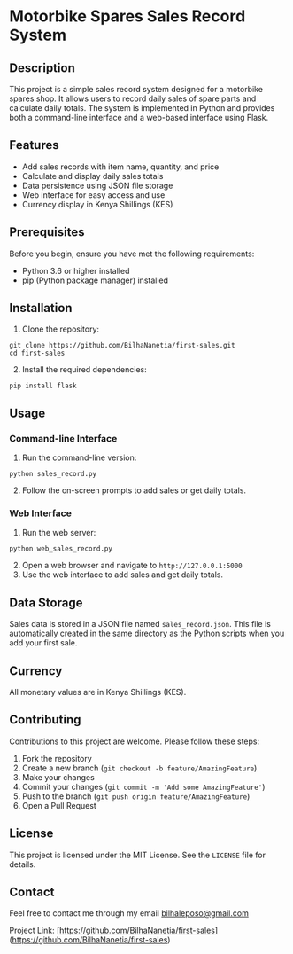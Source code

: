 # Motorbike Spares Sales Record System
## Description
This project is a simple sales record system designed for a motorbike spares shop. It allows users to record daily sales of spare parts and calculate daily totals. The system is implemented in Python and provides both a command-line interface and a web-based interface using Flask.
## Features
- Add sales records with item name, quantity, and price
- Calculate and display daily sales totals
- Data persistence using JSON file storage
- Web interface for easy access and use
- Currency display in Kenya Shillings (KES)
## Prerequisites
Before you begin, ensure you have met the following requirements:
- Python 3.6 or higher installed
- pip (Python package manager) installed
## Installation
1. Clone the repository:
``` console
git clone https://github.com/BilhaNanetia/first-sales.git
cd first-sales
```
2. Install the required dependencies:
``` console
pip install flask
```
## Usage
### Command-line Interface
1. Run the command-line version:
``` console
python sales_record.py
```
2. Follow the on-screen prompts to add sales or get daily totals.
### Web Interface
1. Run the web server:
``` console
python web_sales_record.py
```
2. Open a web browser and navigate to `http://127.0.0.1:5000`
3. Use the web interface to add sales and get daily totals.
## Data Storage
Sales data is stored in a JSON file named `sales_record.json`. This file is automatically created in the same directory as the Python scripts when you add your first sale.
## Currency
All monetary values are in Kenya Shillings (KES).
## Contributing
Contributions to this project are welcome. Please follow these steps:
1. Fork the repository
2. Create a new branch (`git checkout -b feature/AmazingFeature`)
3. Make your changes
4. Commit your changes (`git commit -m 'Add some AmazingFeature'`)
5. Push to the branch (`git push origin feature/AmazingFeature`)
6. Open a Pull Request
## License
This project is licensed under the MIT License. See the `LICENSE` file for details.
## Contact
Feel free to contact me through my email bilhaleposo@gmail.com

Project Link: [https://github.com/BilhaNanetia/first-sales] (https://github.com/BilhaNanetia/first-sales)
